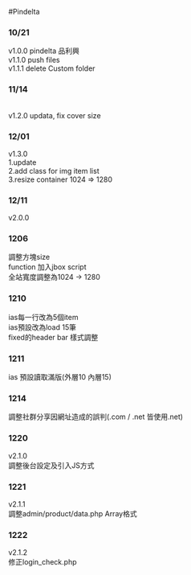 #Pindelta 
<h3>10/21</h3>
v1.0.0 pindelta 品利興<br>
v1.1.0 push files<br>
v1.1.1 delete Custom folder<br>
 <h3>11/14</h3><br>
v1.2.0 updata, fix cover size<br>

<h3>12/01</h3>
v1.3.0 <br>
1.update<br>
2.add class for img item list <br>
3.resize container 1024 => 1280<br>

<h3>12/11</h3>
v2.0.0<br>

<h3>1206</h3>
調整方塊size<br>
function 加入jbox script<br>
全站寬度調整為1024 -> 1280<br>

<h3>1210</h3>
ias每一行改為5個item<br>
ias預設改為load 15筆<br>
fixed的header bar 樣式調整<br>

<h3>1211</h3>
ias 預設讀取滿版(外層10 內層15)<br>

<h3>1214</h3>
調整社群分享因網址造成的誤判(.com / .net 皆使用.net)

<h3>1220</h3>
v2.1.0<br>
調整後台設定及引入JS方式

<h3>1221</h3>
v2.1.1<br>
調整admin/product/data.php Array格式

<h3>1222</h3>
v2.1.2<br>
修正login_check.php

